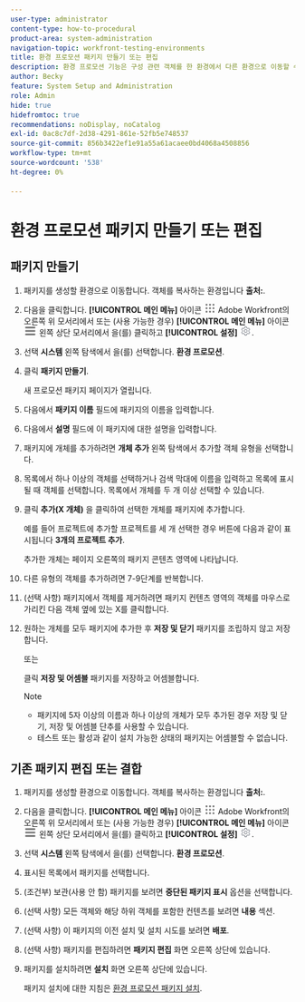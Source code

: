```yaml
---
user-type: administrator
content-type: how-to-procedural
product-area: system-administration
navigation-topic: workfront-testing-environments
title: 환경 프로모션 패키지 만들기 또는 편집
description: 환경 프로모션 기능은 구성 관련 객체를 한 환경에서 다른 환경으로 이동할 수 있는 기능을 제공하기 위한 것입니다. 다른 환경에 설치할 수 있는 환경 프로모션 패키지를 만드는 방법에 대해 알아봅니다.
author: Becky
feature: System Setup and Administration
role: Admin
hide: true
hidefromtoc: true
recommendations: noDisplay, noCatalog
exl-id: 0ac8c7df-2d38-4291-861e-52fb5e748537
source-git-commit: 856b3422ef1e91a55a61acaee0bd4068a4508856
workflow-type: tm+mt
source-wordcount: '538'
ht-degree: 0%

---
```


# 환경 프로모션 패키지 만들기 또는 편집

## 패키지 만들기

1. 패키지를 생성할 환경으로 이동합니다. 객체를 복사하는 환경입니다 **출처:**.
1. 다음을 클릭합니다. **[!UICONTROL 메인 메뉴]** 아이콘 ![메인 메뉴](/help/_includes/assets/main-menu-icon.png) Adobe Workfront의 오른쪽 위 모서리에서 또는 (사용 가능한 경우) **[!UICONTROL 메인 메뉴]** 아이콘 ![메인 메뉴](/help/_includes/assets/main-menu-icon-left-nav.png) 왼쪽 상단 모서리에서 을(를) 클릭하고 **[!UICONTROL 설정]** ![설정 아이콘](/help/_includes/assets/gear-icon-setup.png).
1. 선택 **시스템** 왼쪽 탐색에서 을(를) 선택합니다. **환경 프로모션**.
1. 클릭 **패키지 만들기**.

   새 프로모션 패키지 페이지가 열립니다.

1. 다음에서 **패키지 이름** 필드에 패키지의 이름을 입력합니다.
1. 다음에서 **설명** 필드에 이 패키지에 대한 설명을 입력합니다.
1. 패키지에 개체를 추가하려면 **개체 추가** 왼쪽 탐색에서 추가할 객체 유형을 선택합니다.
1. 목록에서 하나 이상의 객체를 선택하거나 검색 막대에 이름을 입력하고 목록에 표시될 때 객체를 선택합니다. 목록에서 개체를 두 개 이상 선택할 수 있습니다.
1. 클릭 **추가(X 개체)** 을 클릭하여 선택한 개체를 패키지에 추가합니다.

   예를 들어 프로젝트에 추가할 프로젝트를 세 개 선택한 경우 버튼에 다음과 같이 표시됩니다 **3개의 프로젝트 추가**.

   추가한 개체는 페이지 오른쪽의 패키지 콘텐츠 영역에 나타납니다.

1. 다른 유형의 객체를 추가하려면 7-9단계를 반복합니다.
1. (선택 사항) 패키지에서 객체를 제거하려면 패키지 컨텐츠 영역의 객체를 마우스로 가리킨 다음 객체 옆에 있는 X를 클릭합니다.
1. 원하는 개체를 모두 패키지에 추가한 후 **저장 및 닫기** 패키지를 조립하지 않고 저장합니다.

   또는

   클릭 **저장 및 어셈블** 패키지를 저장하고 어셈블합니다.

   >[!NOTE]
   >
   >* 패키지에 5자 이상의 이름과 하나 이상의 개체가 모두 추가된 경우 저장 및 닫기, 저장 및 어셈블 단추를 사용할 수 있습니다.
   >* 테스트 또는 활성과 같이 설치 가능한 상태의 패키지는 어셈블할 수 없습니다.

## 기존 패키지 편집 또는 결합

1. 패키지를 생성할 환경으로 이동합니다. 객체를 복사하는 환경입니다 **출처:**.
1. 다음을 클릭합니다. **[!UICONTROL 메인 메뉴]** 아이콘 ![메인 메뉴](/help/_includes/assets/main-menu-icon.png) Adobe Workfront의 오른쪽 위 모서리에서 또는 (사용 가능한 경우) **[!UICONTROL 메인 메뉴]** 아이콘 ![메인 메뉴](/help/_includes/assets/main-menu-icon-left-nav.png) 왼쪽 상단 모서리에서 을(를) 클릭하고 **[!UICONTROL 설정]** ![설정 아이콘](/help/_includes/assets/gear-icon-setup.png).
1. 선택 **시스템** 왼쪽 탐색에서 을(를) 선택합니다. **환경 프로모션**.
1. 표시된 목록에서 패키지를 선택합니다.
1. (조건부) 보관(사용 안 함) 패키지를 보려면 **중단된 패키지 표시** 옵션을 선택합니다.
1. (선택 사항) 모든 객체와 해당 하위 객체를 포함한 컨텐츠를 보려면 **내용** 섹션.
1. (선택 사항) 이 패키지의 이전 설치 및 설치 시도를 보려면 **배포**.
1. (선택 사항) 패키지를 편집하려면 **패키지 편집** 화면 오른쪽 상단에 있습니다.
1. 패키지를 설치하려면 **설치** 화면 오른쪽 상단에 있습니다.

   패키지 설치에 대한 지침은 [환경 프로모션 패키지 설치](/help/quicksilver/administration-and-setup/set-up-workfront/workfront-testing-environments/environment-promotion-install-package.md).
